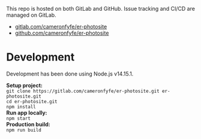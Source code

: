 This repo is hosted on both GitLab and GitHub.  Issue tracking and CI/CD are managed on GitLab.
 - [gitlab.com/cameronfyfe/er-photosite](gitlab.com/cameronfyfe/er-photosite) 
 - [github.com/cameronfyfe/er-photosite](github.com/cameronfyfe/er-photosite) 

# Development

Development has been done using Node.js v14.15.1.  

**Setup project:**  
`git clone https://gitlab.com/cameronfyfe/er-photosite.git er-photosite.git`  
`cd er-photosite.git`  
`npm install`  
**Run app locally:**  
`npm start`  
**Production build:**  
`npm run build`